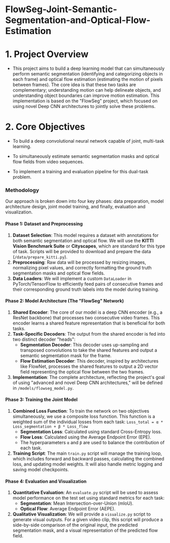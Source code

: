 # FlowSeg-Joint-Semantic-Segmentation-and-Optical-Flow-Estimation

# 1. Project Overview
- This project aims to build a deep learning model that can simultaneously perform semantic segmentation (identifying and categorizing objects in each frame) and optical flow estimation (estimating the motion of pixels between frames). The core idea is that these two tasks are complementary; understanding motion can help delineate objects, and understanding object boundaries can improve motion estimation. This implementation is based on the "FlowSeg" project, which focused on using novel Deep CNN architectures to jointly solve these problems.


# 2. Core Objectives
- To build a deep convolutional neural network capable of joint, multi-task learning.

- To simultaneously estimate semantic segmentation masks and optical flow fields from video sequences.

- To implement a training and evaluation pipeline for this dual-task problem.

### Methodology

Our approach is broken down into four key phases: data preparation, model architecture design, joint model training, and finally, evaluation and visualization.

#### Phase 1: Dataset and Preprocessing

1.  **Dataset Selection**: This model requires a dataset with annotations for both semantic segmentation and optical flow. We will use the **KITTI Vision Benchmark Suite** or **Cityscapes**, which are standard for this type of task. Scripts will be provided to download and prepare the data (`/data/prepare_kitti.py`).
2.  **Preprocessing**: Raw data will be processed by resizing images, normalizing pixel values, and correctly formatting the ground truth segmentation masks and optical flow fields.
3.  **Data Loaders**: We will implement a custom `DataLoader` in PyTorch/TensorFlow to efficiently feed pairs of consecutive frames and their corresponding ground truth labels into the model during training.

#### Phase 2: Model Architecture (The "FlowSeg" Network)

1.  **Shared Encoder**: The core of our model is a deep CNN encoder (e.g., a ResNet backbone) that processes two consecutive video frames. This encoder learns a shared feature representation that is beneficial for both tasks.
2.  **Task-Specific Decoders**: The output from the shared encoder is fed into two distinct decoder "heads":
    * **Segmentation Decoder**: This decoder uses up-sampling and transposed convolutions to take the shared features and output a semantic segmentation mask for the frame.
    * **Flow Estimation Decoder**: This decoder, inspired by architectures like FlowNet, processes the shared features to output a 2D vector field representing the optical flow between the two frames.
3.  **Implementation**: The complete architecture, reflecting the project's goal of using "advanced and novel Deep CNN architectures," will be defined in `/models/flowseg_model.py`.

#### Phase 3: Training the Joint Model

1.  **Combined Loss Function**: To train the network on two objectives simultaneously, we use a composite loss function. This function is a weighted sum of the individual losses from each task:
    `Loss_total = α * Loss_segmentation + β * Loss_flow`
    * **Segmentation Loss**: Calculated using standard Cross-Entropy loss.
    * **Flow Loss**: Calculated using the Average Endpoint Error (EPE).
    * The hyperparameters `α` and `β` are used to balance the contribution of each task.
2.  **Training Script**: The main `train.py` script will manage the training loop, which includes forward and backward passes, calculating the combined loss, and updating model weights. It will also handle metric logging and saving model checkpoints.

#### Phase 4: Evaluation and Visualization

1.  **Quantitative Evaluation**: An `evaluate.py` script will be used to assess model performance on the test set using standard metrics for each task:
    * **Segmentation**: Mean Intersection-over-Union (mIoU).
    * **Optical Flow**: Average Endpoint Error (AEPE).
2.  **Qualitative Visualization**: We will provide a `visualize.py` script to generate visual outputs. For a given video clip, this script will produce a side-by-side comparison of the original input, the predicted segmentation mask, and a visual representation of the predicted flow field.
